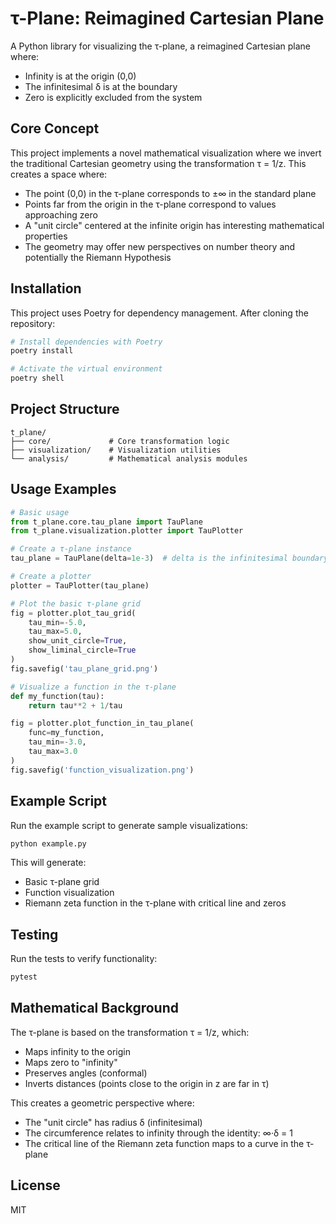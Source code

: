 # τ-Plane: Reimagined Cartesian Plane

A Python library for visualizing the τ-plane, a reimagined Cartesian plane where:
- Infinity is at the origin (0,0)
- The infinitesimal δ is at the boundary
- Zero is explicitly excluded from the system

## Core Concept

This project implements a novel mathematical visualization where we invert the traditional Cartesian geometry using the transformation τ = 1/z. This creates a space where:

- The point (0,0) in the τ-plane corresponds to ±∞ in the standard plane
- Points far from the origin in the τ-plane correspond to values approaching zero
- A "unit circle" centered at the infinite origin has interesting mathematical properties
- The geometry may offer new perspectives on number theory and potentially the Riemann Hypothesis

## Installation

This project uses Poetry for dependency management. After cloning the repository:

```bash
# Install dependencies with Poetry
poetry install

# Activate the virtual environment
poetry shell
```

## Project Structure

```
t_plane/
├── core/             # Core transformation logic
├── visualization/    # Visualization utilities
└── analysis/         # Mathematical analysis modules
```

## Usage Examples

```python
# Basic usage
from t_plane.core.tau_plane import TauPlane
from t_plane.visualization.plotter import TauPlotter

# Create a τ-plane instance
tau_plane = TauPlane(delta=1e-3)  # delta is the infinitesimal boundary

# Create a plotter
plotter = TauPlotter(tau_plane)

# Plot the basic τ-plane grid
fig = plotter.plot_tau_grid(
    tau_min=-5.0, 
    tau_max=5.0,
    show_unit_circle=True,
    show_liminal_circle=True
)
fig.savefig('tau_plane_grid.png')

# Visualize a function in the τ-plane
def my_function(tau):
    return tau**2 + 1/tau

fig = plotter.plot_function_in_tau_plane(
    func=my_function,
    tau_min=-3.0,
    tau_max=3.0
)
fig.savefig('function_visualization.png')
```

## Example Script

Run the example script to generate sample visualizations:

```bash
python example.py
```

This will generate:
- Basic τ-plane grid
- Function visualization
- Riemann zeta function in the τ-plane with critical line and zeros

## Testing

Run the tests to verify functionality:

```bash
pytest
```

## Mathematical Background

The τ-plane is based on the transformation τ = 1/z, which:
- Maps infinity to the origin
- Maps zero to "infinity"
- Preserves angles (conformal)
- Inverts distances (points close to the origin in z are far in τ)

This creates a geometric perspective where:
- The "unit circle" has radius δ (infinitesimal)
- The circumference relates to infinity through the identity: ∞·δ = 1
- The critical line of the Riemann zeta function maps to a curve in the τ-plane

## License

MIT 